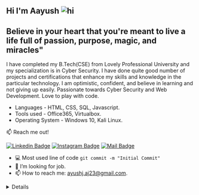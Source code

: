 ## Hi I'm Aayush <img src="https://user-images.githubusercontent.com/1303154/88677602-1635ba80-d120-11ea-84d8-d263ba5fc3c0.gif" width="28px" alt="hi">

## Believe in your heart that you're meant to live a life full of passion, purpose, magic, and miracles"

I have completed my B.Tech(CSE) from Lovely Professional University and my specialization is in Cyber Security. 
I have done quite good number of projects and certifications that enhance my skills and knowledge in the particular technology.
I am optimistic, confident, and believe in learning and not giving up easily. Passionate towards Cyber Security and Web Development. Love to play with code.

- Languages - HTML, CSS, SQL, Javascript.
- Tools used - Office365, Virtualbox.
- Operating System - Windows 10, Kali Linux.

:mailbox: Reach me out!

[![Linkedin Badge](https://img.shields.io/badge/-Aayush-0e76a8?style=flat&labelColor=0e76a8&logo=linkedin&logoColor=white)](https://www.linkedin.com/in/aayush-golecha-a2882a169/) [![Instagram Badge](https://img.shields.io/badge/-@aayushj_aj-e84393?style=flat&labelColor=e84393&logo=instagram&logoColor=white)](https://www.instagram.com/aayushj_aj/) [![Mail Badge](https://img.shields.io/badge/-aayush-c0392b?style=flat&labelColor=c0392b&logo=gmail&logoColor=white)](mailto:ayushj.aj23@gmail.com) 



- :computer: Most used line of code `git commit -m "Initial Commit"`
- 🤔 I’m looking for job.
- 📫 How to reach me: ayushj.aj23@gmail.com.

<details>
 
 ### Portfolio
 [![image](https://github.com/AayushGolecha/Portfolio/blob/main/images/main.PNG?raw=true)](https://aayushgolecha.github.io/Portfolio/ "Click to Watch")

</details>


